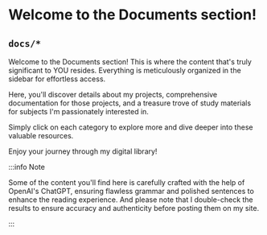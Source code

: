 # Welcome to the Documents section!

## `docs/*`

Welcome to the Documents section! This is where the content that's truly significant to YOU resides. Everything is meticulously organized in the sidebar for effortless access.

Here, you'll discover details about my projects, comprehensive documentation for those projects, and a treasure trove of study materials for subjects I'm passionately interested in.

Simply click on each category to explore more and dive deeper into these valuable resources.

Enjoy your journey through my digital library!

:::info Note

Some of the content you'll find here is carefully crafted with the help of OpenAI's ChatGPT, ensuring flawless grammar and polished sentences to enhance the reading experience. And please note that I double-check the results to ensure accuracy and authenticity before posting them on my site.

:::
